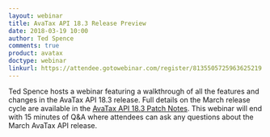 ```yaml
---
layout: webinar
title: AvaTax API 18.3 Release Preview
date: 2018-03-19 10:00
author: Ted Spence
comments: true
product: avatax
doctype: webinar
linkurl: https://attendee.gotowebinar.com/register/8135505725963625219
---
```


Ted Spence hosts a webinar featuring a walkthrough of all the features and changes in the AvaTax API 18.3 release.  Full details on the March release cycle are available in the [AvaTax API 18.3 Patch Notes](/blog/2018/03/09/AvaTax-18-3-patch-notes/).  This webinar will end with 15 minutes of Q&A where attendees can ask any questions about the March AvaTax API release.

